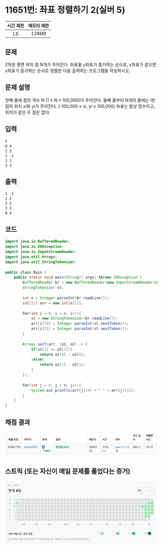 # 11651번: 좌표 정렬하기 2(실버 5)
|시간 제한|메모리 제한|
|:--:|:--:|
|1초|128MB|

## 문제
2차원 평면 위의 점 N개가 주어진다. 좌표를 y좌표가 증가하는 순으로, y좌표가 같으면 x좌표가 증가하는 순서로 정렬한 다음 출력하는 프로그램을 작성하시오.

## 문제 설명
첫째 줄에 점의 개수 N (1 ≤ N ≤ 100,000)이 주어진다. 둘째 줄부터 N개의 줄에는 i번점의 위치 xi와 yi가 주어진다. (-100,000 ≤ xi, yi ≤ 100,000) 좌표는 항상 정수이고, 위치가 같은 두 점은 없다.

## 입력
```
5
0 4
1 2
1 -1
2 2
3 3
```

## 출력
```
1 -1
1 2
2 2
3 3
0 4
```
## 코드
```java
import java.io.BufferedReader;
import java.io.IOException;
import java.io.InputStreamReader;
import java.util.Arrays;
import java.util.StringTokenizer;

public class Main {
    public static void main(String[] args) throws IOException {
        BufferedReader br = new BufferedReader(new InputStreamReader(System.in));
        StringTokenizer st;

        int n = Integer.parseInt(br.readLine());
        int[][] arr = new int[n][2];

        for(int i = 0; i < n; i++){
            st = new StringTokenizer(br.readLine());
            arr[i][0] = Integer.parseInt(st.nextToken());
            arr[i][1] = Integer.parseInt(st.nextToken());
        }

        Arrays.sort(arr, (o1, o2) -> {
            if(o1[1] == o2[1]){
                return o1[0] - o2[0];
            }else{
                return o1[1] - o2[1];
            }
        });

        for(int j = 0; j < n; j++){
            System.out.println(arr[j][0] + " " + arr[j][1]);
        }
    }
}


```

## 채점 결과
![img.png](img.png)

## 스트릭 (또는 자신이 매일 문제를 풀었다는 증거)
![img_1.png](img_1.png)

